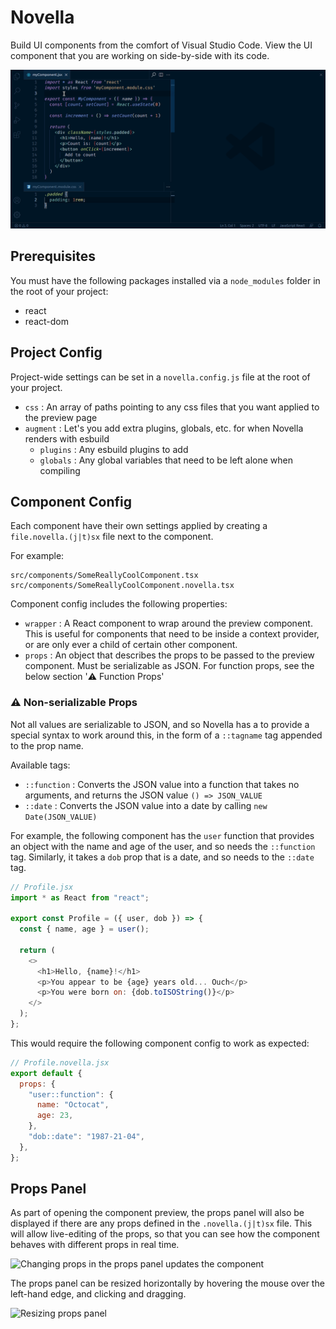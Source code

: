 # Novella

Build UI components from the comfort of Visual Studio Code. View the UI component that you are working on side-by-side with its code.

![Novella in action](docs/novella.gif)

## Prerequisites

You must have the following packages installed via a `node_modules` folder in the root of your project:

- react
- react-dom

## Project Config

Project-wide settings can be set in a `novella.config.js` file at the root of your project.

- `css` : An array of paths pointing to any css files that you want applied to the preview page
- `augment` : Let's you add extra plugins, globals, etc. for when Novella renders with esbuild
  - `plugins` : Any esbuild plugins to add
  - `globals` : Any global variables that need to be left alone when compiling

## Component Config

Each component have their own settings applied by creating a `file.novella.(j|t)sx` file next to the component.

For example:

```
src/components/SomeReallyCoolComponent.tsx
src/components/SomeReallyCoolComponent.novella.tsx
```

Component config includes the following properties:

- `wrapper` : A React component to wrap around the preview component. This is useful for components that need to be inside a context provider, or are only ever a child of certain other component.
- `props` : An object that describes the props to be passed to the preview component. Must be serializable as JSON. For function props, see the below section ':warning: Function Props'

### :warning: Non-serializable Props

Not all values are serializable to JSON, and so Novella has a to provide a special syntax to work around this, in the form of a `::tagname` tag appended to the prop name.

Available tags:

- `::function` : Converts the JSON value into a function that takes no arguments, and returns the JSON value `() => JSON_VALUE`
- `::date` : Converts the JSON value into a date by calling `new Date(JSON_VALUE)`

For example, the following component has the `user` function that provides an object with the name and age of the user, and so needs the `::function` tag. Similarly, it takes a `dob` prop that is a date, and so needs to the `::date` tag.

```javascript
// Profile.jsx
import * as React from "react";

export const Profile = ({ user, dob }) => {
  const { name, age } = user();

  return (
    <>
      <h1>Hello, {name}!</h1>
      <p>You appear to be {age} years old... Ouch</p>
      <p>You were born on: {dob.toISOString()}</p>
    </>
  );
};
```

This would require the following component config to work as expected:

```javascript
// Profile.novella.jsx
export default {
  props: {
    "user::function": {
      name: "Octocat",
      age: 23,
    },
    "dob::date": "1987-21-04",
  },
};
```

## Props Panel

As part of opening the component preview, the props panel will also be displayed if there are any props defined in the `.novella.(j|t)sx` file. This will allow live-editing of the props, so that you can see how the component behaves with different props in real time.

![Changing props in the props panel updates the component](docs/edit-props-panel.gif)

The props panel can be resized horizontally by hovering the mouse over the left-hand edge, and clicking and dragging.

![Resizing props panel](dos/resize-props-panel.gif)
